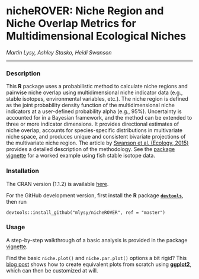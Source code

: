 # nicheROVER: Niche Region and Niche Overlap Metrics for Multidimensional Ecological Niches

*Martin Lysy, Ashley Stasko, Heidi Swanson*

---

### Description

This **R** package uses a probabilistic method to calculate niche regions and pairwise niche overlap using multidimensional niche indicator data (e.g., stable isotopes, environmental variables, etc.). The niche region is defined as the joint probability density function of the multidimensional niche indicators at a user-defined probability alpha (e.g., 95%).  Uncertainty is accounted for in a Bayesian framework, and the method can be extended to three or more indicator dimensions.  It provides directional estimates of niche overlap, accounts for species-specific distributions in multivariate niche space, and produces unique and consistent bivariate projections of the multivariate niche region.  The article by [Swanson et al. (Ecology, 2015)](https://esajournals.onlinelibrary.wiley.com/doi/full/10.1890/14-0235.1) provides a detailed description of the methodology.  See the [package vignette](https://CRAN.R-project.org/package=nicheROVER/vignettes/ecol-vignette.html) for a worked example using fish stable isotope data.

### Installation

The CRAN version (1.1.2) is available [here](https://CRAN.R-project.org/package=nicheROVER).

For the GitHub development version, first install the **R** package [**`devtools`**](https://CRAN.R-project.org/package=devtools), then run
```{r}
devtools::install_github("mlysy/nicheROVER", ref = "master")
```

### Usage

A step-by-step walkthrough of a basic analysis is provided in the package [vignette](https://CRAN.R-project.org/package=nicheROVER/vignettes/ecol-vignette.html).

Find the basic `niche.plot()` and `niche.par.plot()` options a bit rigid?  This [blog post](https://blog.benjaminhlina.com/posts/post-with-code/nicheROVER-ggplot/nicheROVER_ggplot.html) shows how to create equivalent plots from scratch using [**ggplot2**](https://ggplot2.tidyverse.org/), which can then be customized at will.  
